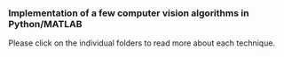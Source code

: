 ### Implementation of a few computer vision algorithms in Python/MATLAB

Please click on the individual folders to read more about each technique.
